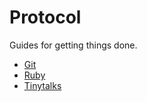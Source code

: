 Protocol
========

Guides for getting things done.

* [Git](/protocol/git)
* [Ruby](/protocol/ruby)
* [Tinytalks](/protocol/tinytalks)
